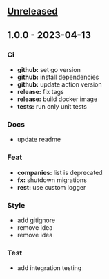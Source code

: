 <a name="unreleased"></a>
## [Unreleased]


<a name="1.0.0"></a>
## 1.0.0 - 2023-04-13
### Ci
- **github:** set go version
- **github:** install dependencies
- **github:** update action version
- **release:** fix tags
- **release:** build docker image
- **tests:** run only unit tests

### Docs
- update readme

### Feat
- **companies:** list is deprecated
- **fx:** shutdown migrations
- **rest:** use custom logger

### Style
- add gitignore
- remove idea
- remove idea

### Test
- add integration testing


[Unreleased]: /compare/1.0.0...HEAD
